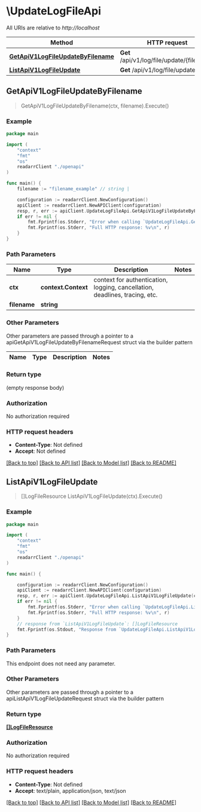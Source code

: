 # \UpdateLogFileApi

All URIs are relative to *http://localhost*

Method | HTTP request | Description
------------- | ------------- | -------------
[**GetApiV1LogFileUpdateByFilename**](UpdateLogFileApi.md#GetApiV1LogFileUpdateByFilename) | **Get** /api/v1/log/file/update/{filename} | 
[**ListApiV1LogFileUpdate**](UpdateLogFileApi.md#ListApiV1LogFileUpdate) | **Get** /api/v1/log/file/update | 



## GetApiV1LogFileUpdateByFilename

> GetApiV1LogFileUpdateByFilename(ctx, filename).Execute()



### Example

```go
package main

import (
    "context"
    "fmt"
    "os"
    readarrClient "./openapi"
)

func main() {
    filename := "filename_example" // string | 

    configuration := readarrClient.NewConfiguration()
    apiClient := readarrClient.NewAPIClient(configuration)
    resp, r, err := apiClient.UpdateLogFileApi.GetApiV1LogFileUpdateByFilename(context.Background(), filename).Execute()
    if err != nil {
        fmt.Fprintf(os.Stderr, "Error when calling `UpdateLogFileApi.GetApiV1LogFileUpdateByFilename``: %v\n", err)
        fmt.Fprintf(os.Stderr, "Full HTTP response: %v\n", r)
    }
}
```

### Path Parameters


Name | Type | Description  | Notes
------------- | ------------- | ------------- | -------------
**ctx** | **context.Context** | context for authentication, logging, cancellation, deadlines, tracing, etc.
**filename** | **string** |  | 

### Other Parameters

Other parameters are passed through a pointer to a apiGetApiV1LogFileUpdateByFilenameRequest struct via the builder pattern


Name | Type | Description  | Notes
------------- | ------------- | ------------- | -------------


### Return type

 (empty response body)

### Authorization

No authorization required

### HTTP request headers

- **Content-Type**: Not defined
- **Accept**: Not defined

[[Back to top]](#) [[Back to API list]](../README.md#documentation-for-api-endpoints)
[[Back to Model list]](../README.md#documentation-for-models)
[[Back to README]](../README.md)


## ListApiV1LogFileUpdate

> []LogFileResource ListApiV1LogFileUpdate(ctx).Execute()



### Example

```go
package main

import (
    "context"
    "fmt"
    "os"
    readarrClient "./openapi"
)

func main() {

    configuration := readarrClient.NewConfiguration()
    apiClient := readarrClient.NewAPIClient(configuration)
    resp, r, err := apiClient.UpdateLogFileApi.ListApiV1LogFileUpdate(context.Background()).Execute()
    if err != nil {
        fmt.Fprintf(os.Stderr, "Error when calling `UpdateLogFileApi.ListApiV1LogFileUpdate``: %v\n", err)
        fmt.Fprintf(os.Stderr, "Full HTTP response: %v\n", r)
    }
    // response from `ListApiV1LogFileUpdate`: []LogFileResource
    fmt.Fprintf(os.Stdout, "Response from `UpdateLogFileApi.ListApiV1LogFileUpdate`: %v\n", resp)
}
```

### Path Parameters

This endpoint does not need any parameter.

### Other Parameters

Other parameters are passed through a pointer to a apiListApiV1LogFileUpdateRequest struct via the builder pattern


### Return type

[**[]LogFileResource**](LogFileResource.md)

### Authorization

No authorization required

### HTTP request headers

- **Content-Type**: Not defined
- **Accept**: text/plain, application/json, text/json

[[Back to top]](#) [[Back to API list]](../README.md#documentation-for-api-endpoints)
[[Back to Model list]](../README.md#documentation-for-models)
[[Back to README]](../README.md)

